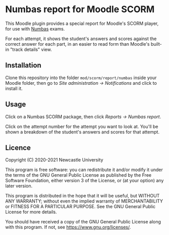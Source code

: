 # Numbas report for Moodle SCORM

This Moodle plugin provides a special report for Moodle's SCORM player, for use with [Numbas](https:/www.numbas.org.uk) exams.

For each attempt, it shows the student's answers and scores against the correct answer for each part, in an easier to read form than Moodle's built-in "track details" view.

## Installation

Clone this repository into the folder `mod/scorm/report/numbas` inside your Moodle folder, then go to *Site administration → Notifications* and click to install it.

## Usage

Click on a Numbas SCORM package, then click *Reports → Numbas report*.

Click on the attempt number for the attempt you want to look at. You'll be shown a breakdown of the student's answers and scores for that attempt.

## Licence

Copyright (C) 2020-2021 Newcastle University

This program is free software: you can redistribute it and/or modify
it under the terms of the GNU General Public License as published by
the Free Software Foundation, either version 3 of the License, or
(at your option) any later version.

This program is distributed in the hope that it will be useful,
but WITHOUT ANY WARRANTY; without even the implied warranty of
MERCHANTABILITY or FITNESS FOR A PARTICULAR PURPOSE.  See the
GNU General Public License for more details.

You should have received a copy of the GNU General Public License
along with this program.  If not, see <https://www.gnu.org/licenses/>.
